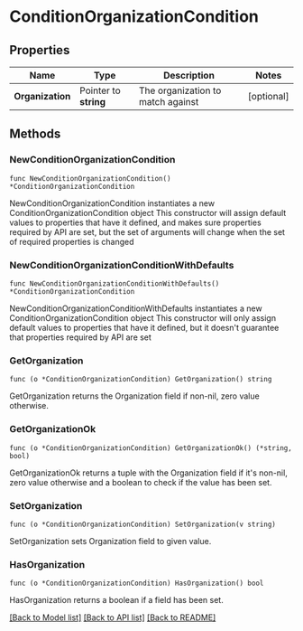 # ConditionOrganizationCondition

## Properties

Name | Type | Description | Notes
------------ | ------------- | ------------- | -------------
**Organization** | Pointer to **string** | The organization to match against | [optional] 

## Methods

### NewConditionOrganizationCondition

`func NewConditionOrganizationCondition() *ConditionOrganizationCondition`

NewConditionOrganizationCondition instantiates a new ConditionOrganizationCondition object
This constructor will assign default values to properties that have it defined,
and makes sure properties required by API are set, but the set of arguments
will change when the set of required properties is changed

### NewConditionOrganizationConditionWithDefaults

`func NewConditionOrganizationConditionWithDefaults() *ConditionOrganizationCondition`

NewConditionOrganizationConditionWithDefaults instantiates a new ConditionOrganizationCondition object
This constructor will only assign default values to properties that have it defined,
but it doesn't guarantee that properties required by API are set

### GetOrganization

`func (o *ConditionOrganizationCondition) GetOrganization() string`

GetOrganization returns the Organization field if non-nil, zero value otherwise.

### GetOrganizationOk

`func (o *ConditionOrganizationCondition) GetOrganizationOk() (*string, bool)`

GetOrganizationOk returns a tuple with the Organization field if it's non-nil, zero value otherwise
and a boolean to check if the value has been set.

### SetOrganization

`func (o *ConditionOrganizationCondition) SetOrganization(v string)`

SetOrganization sets Organization field to given value.

### HasOrganization

`func (o *ConditionOrganizationCondition) HasOrganization() bool`

HasOrganization returns a boolean if a field has been set.


[[Back to Model list]](../README.md#documentation-for-models) [[Back to API list]](../README.md#documentation-for-api-endpoints) [[Back to README]](../README.md)


